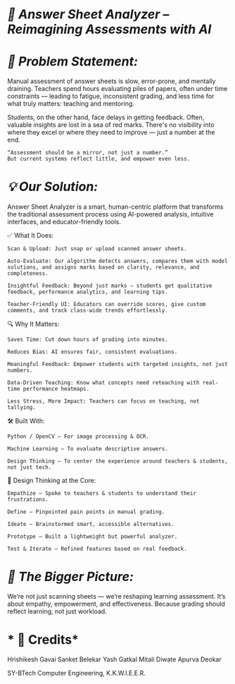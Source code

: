 # *📝 Answer Sheet Analyzer – Reimagining Assessments with AI*


# *🚩 Problem Statement:*
Manual assessment of answer sheets is slow, error-prone, and mentally draining. Teachers spend hours evaluating piles of papers, often under time constraints — leading to fatigue, inconsistent grading, and less time for what truly matters: teaching and mentoring.

Students, on the other hand, face delays in getting feedback. Often, valuable insights are lost in a sea of red marks. There's no visibility into where they excel or where they need to improve — just a number at the end.

    “Assessment should be a mirror, not just a number.”
    But current systems reflect little, and empower even less.


# *💡 Our Solution:*
Answer Sheet Analyzer is a smart, human-centric platform that transforms the traditional assessment process using AI-powered analysis, intuitive interfaces, and educator-friendly tools.

✅ What It Does:

    Scan & Upload: Just snap or upload scanned answer sheets.

    Auto-Evaluate: Our algorithm detects answers, compares them with model solutions, and assigns marks based on clarity, relevance, and completeness.

    Insightful Feedback: Beyond just marks — students get qualitative feedback, performance analytics, and learning tips.

    Teacher-Friendly UI: Educators can override scores, give custom comments, and track class-wide trends effortlessly.

🔍 Why It Matters:

    Saves Time: Cut down hours of grading into minutes.

    Reduces Bias: AI ensures fair, consistent evaluations.

    Meaningful Feedback: Empower students with targeted insights, not just numbers.

    Data-Driven Teaching: Know what concepts need reteaching with real-time performance heatmaps.

    Less Stress, More Impact: Teachers can focus on teaching, not tallying.

🛠 Built With:

    Python / OpenCV – For image processing & OCR.

    Machine Learning – To evaluate descriptive answers.

    Design Thinking – To center the experience around teachers & students, not just tech.

🌟 Design Thinking at the Core:

    Empathize – Spoke to teachers & students to understand their frustrations.

    Define – Pinpointed pain points in manual grading.

    Ideate – Brainstormed smart, accessible alternatives.

    Prototype – Built a lightweight but powerful analyzer.

    Test & Iterate – Refined features based on real feedback.


# *📣 The Bigger Picture:*

We’re not just scanning sheets — we’re reshaping learning assessment. It’s about empathy, empowerment, and effectiveness.
Because grading should reflect learning, not just workload.

# * 📝 Credits*

Hrishikesh Gavai
Sanket Belekar
Yash Gatkal
Mitali Diwate
Apurva Deokar

SY-BTech Computer Engineering, K.K.W.I.E.E.R.
